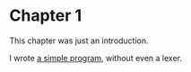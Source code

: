 # Chapter 1

This chapter was just an introduction.

I wrote [a simple program](https://github.com/diohabara/SLPL), without even a lexer.
